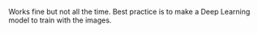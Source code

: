Works fine but not all the time. Best practice is to make a Deep Learning model to train with the images.
